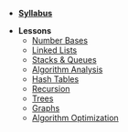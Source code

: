 *  **[Syllabus](README.md)**

- **Lessons**
  - [Number Bases](https://docs.google.com/presentation/d/1izjO_H7DJWGUtSuuc1SWZ01HIaCf4WFSyQCqKNxuPm4)
  - [Linked Lists](https://docs.google.com/presentation/d/1K_lYh3ukPwG58mh-RnxUA8_VtrtrmPIVWQb8c1sNVhk)
  - [Stacks & Queues](https://docs.google.com/presentation/d/11WDGP2tPgGDjTBd6QBS2oGeWg1h9ycLn5RQsFcgN0dw)
  - [Algorithm Analysis](https://docs.google.com/presentation/d/13RiKOvjRM_MDdnnIuA9zFaj79FzbjyDD-lTmTReBjb4)
  - [Hash Tables](https://docs.google.com/presentation/d/1iEdstlNwOJMPgG5y8YXD5FkMS6tHJEGyE5ngUicPykM)
  - [Recursion](https://docs.google.com/presentation/d/1O8OC3XICAfVXzaulHr_9PaBKu0Mmeljg8nk7DvV-BwM)
  - [Trees](https://docs.google.com/presentation/d/1_imA_w4sr02fa1bfF4XMSydGpL4DN9gOO6LkXeTfGiE)
  - [Graphs](https://docs.google.com/presentation/d/1b3dfuE11r08OFHEagXaHfP5hpsNlTWu5LAfFzj9I7fo)
  - [Algorithm Optimization](https://docs.google.com/presentation/d/1dZ1-AdSCw2LSdP8bneJIIjhGVv-JxCfzXx4zq3o7rqw)
<!-- - **Assignments**
  - [Module 1](https://www.gradescope.com/courses/248820/assignments/1038602)
  - [Module 2](https://www.gradescope.com/courses/248820/assignments/1038603)
  - [Module 3](https://www.gradescope.com/courses/248820/assignments/1038604)
  - [Module 4](https://www.gradescope.com/courses/248820/assignments/1038605)
  - [Module 5](https://www.gradescope.com/courses/248820/assignments/1038607)
  - [Module 6](https://www.gradescope.com/courses/248820/assignments/1038608)
  - [Module 7](https://www.gradescope.com/courses/248820/assignments/1038609)
  - [Module 8](https://www.gradescope.com/courses/248820/assignments/1099887)
  - [Technical Article](Assignments/TechnicalArticle.md)

- **[Gradescope](https://www.gradescope.com/courses/248820)** -->

